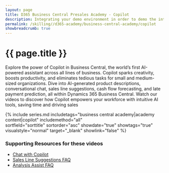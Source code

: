 ```yaml
---
layout: page
title: D365 Business Central Presales Academy - Copilot  
description: Integrating your demo environment in order to demo the integrated experience between Copilot in Business Central. 
permalink: /skilling//d365-academy/business-central-academy/copilot
showbreadcrumb: true
---
```


# {{ page.title }}

Explore the power of Copilot in Business Central, the world’s first AI-powered assistant across all lines of business. Copilot sparks creativity, boosts productivity, and eliminates tedious tasks for small and medium-sized organizations. Dive into AI-generated product descriptions, conversational chat, sales line suggestions, cash flow forecasting, and late payment prediction, all within Dynamics 365 Business Central. Watch our videos to discover how Copilot empowers your workforce with intuitive AI tools, saving time and driving sales

{% include series.md 
    includetags="business central academy|academy content|copilot" includemethod="all"  
    sortfield="sorttitle" sortorder="asc" showdate="true" showtags="true" 
    visualstyle="normal" target="_blank" showlink="false"
%}


### Supporting Resources for these videos

* <a href="https://learn.microsoft.com/en-us/dynamics365/business-central/chat-with-copilot" target="_blank">Chat with Copilot  
* <a href="https://learn.microsoft.com/en-us/dynamics365/business-central/faq-sales-suggest-sales-lines-with-copilot" target="_blank">Sales Line Suggestions FAQ
* <a href="https://learn.microsoft.com/en-us/dynamics365/business-central/faqs-analysis-assist" target="_blank">Analysis Assist FAQ

